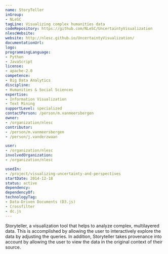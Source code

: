 ```yaml
---
name: StoryTeller
inGroup:
- NLeSC
tagLine: Visualizing complex humanities data
codeRepository: https://github.com/NLeSC/UncertaintyVisualization
nlescWebsite:
website: http://nlesc.github.io/UncertaintyVisualization/
documentationUrl:
logo:
programmingLanguage:
- Python
- JavaScript
license:
- apache-2.0
competence:
- Big Data Analytics
discipline:
- Humanities & Social Sciences
expertise:
- Information Visualization
- Text Mining
supportLevel: specialized
contactPerson: /person/m.vanmeersbergen
owner:
- /organization/nlesc
contributor:
- /person/m.vanmeersbergen
- /person/j.vanderzwaan

user:
- /organization/nlesc
involvedOrganization:
- /organization/nlesc

usedIn:
- /project/visualizing-uncertainty-and-perspectives
startDate: 2014-12-18
status: active
dependency:
dependencyOf:
technologyTag:
- Data-Driven Documents (D3.js)
- Crossfilter
- dc.js
---
```

Storyteller, a visualization tool that helps to analyze complex, multilayered data. This is accomplished by allowing the user to interactively explore the data by adjusting the queries.
In addition, Storyteller takes provenance into account by allowing the user to view the data in the original context of their source.
